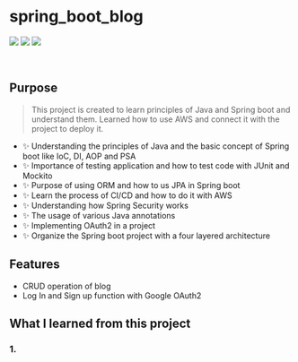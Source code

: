 # spring_boot_blog
<img src="https://img.shields.io/badge/JAVA-007396?
          style=flat&logo=Java&logoColor=white"/>
<img src="https://img.shields.io/badge/springboot-6DB33F?style=for-the-badge&logo=springboot&logoColor=white">
<img src="https://img.shields.io/badge/amazonaws-232F3E?style=for-the-badge&logo=amazonaws&logoColor=white">

<br/>

## Purpose
> This project is created to learn principles of Java and Spring boot and understand them. Learned how to use AWS and connect it with the project to deploy it. 

- ✨ Understanding the principles of Java and  the basic concept of Spring boot like IoC, DI, AOP and PSA 
- ✨ Importance of testing application and how to test code with JUnit and Mockito
- ✨  Purpose of using ORM and how to us JPA in Spring boot 
- ✨  Learn the process of CI/CD and how to do it with AWS
- ✨  Understanding  how Spring Security works 
- ✨  The usage of various  Java annotations
- ✨  Implementing OAuth2 in a project
- ✨  Organize the Spring boot project with a four layered architecture

## Features

- CRUD operation of blog
- Log In and Sign up function with Google OAuth2

## What I learned from this project

### 1. 
